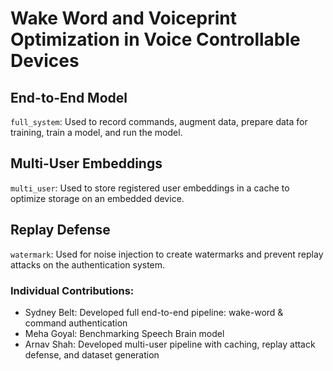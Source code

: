 # Wake Word and Voiceprint Optimization in Voice Controllable Devices 

## End-to-End Model
`full_system`: Used to record commands, augment data, prepare data for training, train a model, and run the model. 

## Multi-User Embeddings
`multi_user`: Used to store registered user embeddings in a cache to optimize storage on an embedded device.  

## Replay Defense
`watermark`: Used for noise injection to create watermarks and prevent replay attacks on the authentication system. 

### Individual Contributions:

- Sydney Belt: Developed full end-to-end pipeline: wake-word & command authentication 
- Meha Goyal: Benchmarking Speech Brain model
- Arnav Shah: Developed multi-user pipeline with caching, replay attack defense, and dataset generation
